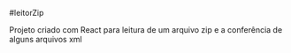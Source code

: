 #leitorZip

Projeto criado com React para leitura de um arquivo zip e a conferência de alguns arquivos xml
